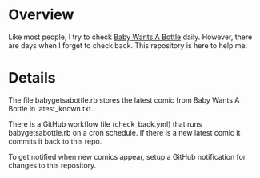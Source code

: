 # Overview

Like most people, I try to check [Baby Wants A Bottle](https://babywantsabottle.com/) daily. However, there are days when I forget to check back. This repository is here to help me.

# Details

The file babygetsabottle.rb stores the latest comic from Baby Wants A Bottle in latest_known.txt.

There is a GitHub workflow file (check_back.yml) that runs babygetsabottle.rb on a cron schedule. If there is a new latest comic it commits it back to this repo.

To get notified when new comics appear, setup a GitHub notification for changes to this repository.